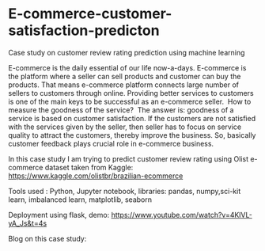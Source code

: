 # E-commerce-customer-satisfaction-predicton
Case study on customer review rating prediction using machine learning

E-commerce is the daily essential of our life now-a-days. E-commerce is the platform where a seller can sell products and customer can buy the products. That means e-commerce platform connects large number of sellers to customers through online. Providing better services to customers is one of the main keys to be successful as an e-commerce seller. 
How to measure the goodness of the service? 
The answer is: goodness of a service is based on customer satisfaction. If the customers are not satisfied with the services given by the seller, then seller has to focus on service quality to attract the customers, thereby improve the business. So, basically customer feedback plays crucial role in e-commerce business.

In this case study I am trying to predict customer review rating using Olist e-commerce dataset taken from Kaggle: https://www.kaggle.com/olistbr/brazilian-ecommerce

Tools used : Python, Jupyter notebook, libraries: pandas, numpy,sci-kit learn, imbalanced learn, matplotlib, seaborn

Deployment using flask, demo: https://www.youtube.com/watch?v=4KlVL-yA_Js&t=4s

Blog on this case study: 

